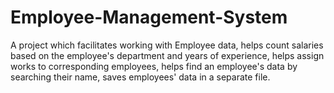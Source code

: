# Employee-Management-System
A project which facilitates working with Employee data, helps count salaries based on the employee's department and years of experience, helps assign works to corresponding employees, helps find an employee's data by searching their name, saves employees' data in a separate file.
